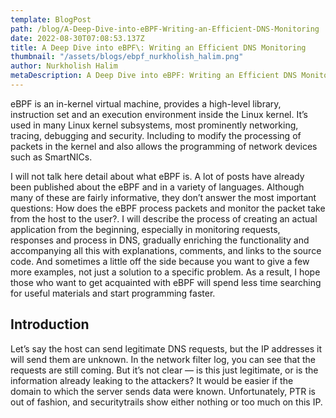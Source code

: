 ```yaml
---
template: BlogPost
path: /blog/A-Deep-Dive-into-eBPF-Writing-an-Efficient-DNS-Monitoring
date: 2022-08-30T07:08:53.137Z
title: A Deep Dive into eBPF\: Writing an Efficient DNS Monitoring
thumbnail: "/assets/blogs/ebpf_nurkholish_halim.png"
author: Nurkholish Halim
metaDescription: A Deep Dive into eBPF: Writing an Efficient DNS Monitoring
---
```


eBPF is an in-kernel virtual machine, provides a high-level library, instruction set and an execution environment inside the Linux kernel. It’s used in many Linux kernel subsystems, most prominently networking, tracing, debugging and security. Including to modify the processing of packets in the kernel and also allows the programming of network devices such as SmartNICs.

I will not talk here detail about what eBPF is. A lot of posts have already been published about the eBPF and in a variety of languages. Although many of these are fairly informative, they don’t answer the most important questions: How does the eBPF process packets and monitor the packet take from the host to the user?. I will describe the process of creating an actual application from the beginning, especially in monitoring requests, responses and process in DNS, gradually enriching the functionality and accompanying all this with explanations, comments, and links to the source code. And sometimes a little off the side because you want to give a few more examples, not just a solution to a specific problem. As a result, I hope those who want to get acquainted with eBPF will spend less time searching for useful materials and start programming faster.
## Introduction

Let’s say the host can send legitimate DNS requests, but the IP addresses it will send them are unknown. In the network filter log, you can see that the requests are still coming. But it’s not clear — is this just legitimate, or is the information already leaking to the attackers? It would be easier if the domain to which the server sends data were known. Unfortunately, PTR is out of fashion, and securitytrails show either nothing or too much on this IP.
